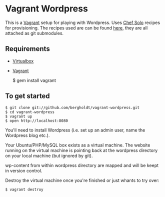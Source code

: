 # Vagrant Wordpress #

This is a [Vagrant][vagrant] setup for playing with Wordpress. Uses
[Chef Solo][chef] recipes for provisioning. The recipes used are can be found 
[here][cookbooks-opscode], they are all attached as git submodules.

## Requirements ##

* [Virtualbox][virtualbox]
* [Vagrant][vagrant]

    $ gem install vagrant

## To get started ##

    $ git clone git://github.com/bergholdt/vagrant-wordpress.git
    $ cd vagrant-wordpress
    $ vagrant up
    $ open http://localhost:8080

You'll need to install Wordpress (i.e. set up an admin user, name the Wordpress 
blog etc.). 

Your Ubuntu/PHP/MySQL box exists as a virtual machine. The website running on 
the virtual machine is pointing back at the wordpress directory on your local 
machine (but ignored by git). 

wp-content from within wordpress directory are mapped and will be keept in version control.

Destroy the virtual machine once you're finished or just whants to try over:

    $ vagrant destroy

[virtualbox]:https://www.virtualbox.org
[vagrant]:http://vagrantup.com
[chef]:http://wiki.opscode.com/display/chef/Chef+Solo
[cookbooks-opscode]:https://github.com/opscode-cookbooks
